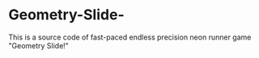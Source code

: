 # Geometry-Slide-
This is a source code of fast-paced endless precision neon runner game "Geometry Slide!"
